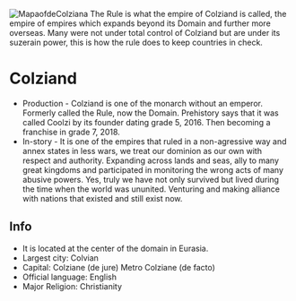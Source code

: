 ![MapaofdeColziana](https://user-images.githubusercontent.com/97926104/203310304-5b619b4d-9ebc-430a-9ffe-3643d20f96aa.png)
The Rule is what the empire of Colziand is called, the empire of empires which expands beyond its Domain and further more overseas. Many were not under total control of Colziand but are under its suzerain power, this is how the rule does to keep countries in check.
# Colziand #

* Production - Colziand is one of the monarch without an emperor. Formerly called the Rule, now the Domain. Prehistory says that it was called Coolzi by its founder dating grade 5, 2016. Then becoming a franchise in grade 7, 2018.
* In-story - It is one of the empires that ruled in a non-agressive way and annex states in less wars, we treat our dominion as our own with respect and authority. Expanding across lands and seas, ally to many great kingdoms and participated in monitoring the wrong acts of many abusive powers. Yes, truly we have not only survived but lived during the time when the world was ununited. Venturing and making alliance with nations that existed and still exist now.

## Info
* It is located at the center of the domain in Eurasia. 
* Largest city: Colvian
* Capital: Colziane (de jure)
           Metro Colziane (de facto)
* Official language: English
* Major Religion: Christianity
